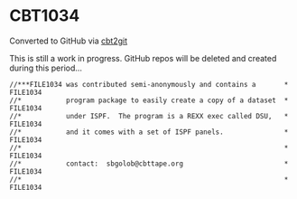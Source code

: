 # CBT1034
Converted to GitHub via [cbt2git](https://github.com/wizardofzos/cbt2git)

This is still a work in progress. GitHub repos will be deleted and created during this period...

```
//***FILE1034 was contributed semi-anonymously and contains a       *   FILE1034
//*           program package to easily create a copy of a dataset  *   FILE1034
//*           under ISPF.  The program is a REXX exec called DSU,   *   FILE1034
//*           and it comes with a set of ISPF panels.               *   FILE1034
//*                                                                 *   FILE1034
//*           contact:  sbgolob@cbttape.org                         *   FILE1034
//*                                                                 *   FILE1034
```
